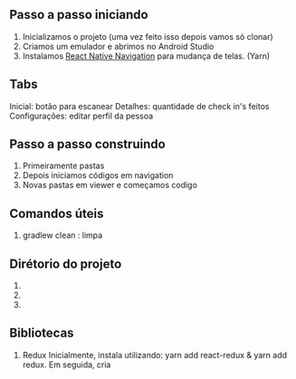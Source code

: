 ## Passo a passo iniciando
1. Inicializamos o projeto (uma vez feito isso depois vamos só clonar)
2. Criamos um emulador e abrimos no Android Studio
3. Instalamos [React Native Navigation](https://reactnavigation.org/docs/en/getting-started.html) para mudança de telas. (Yarn)

## Tabs
Inicial: botão para escanear
Detalhes: quantidade de check in's feitos
Configurações: editar perfil da pessoa

## Passo a passo construindo
1. Primeiramente pastas
2. Depois iniciamos códigos em navigation
3. Novas pastas em viewer e começamos codigo

## Comandos úteis
1. gradlew clean : limpa 

## Dirétorio do projeto
1. 
2. 
3.

## Bibliotecas
1. Redux
    Inicialmente, instala utilizando: yarn add react-redux & yarn add redux.
    Em seguida, cria 